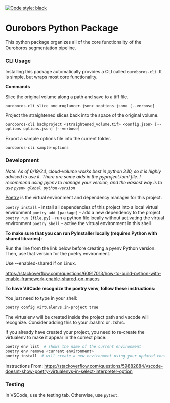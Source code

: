 [![Code style: black](https://img.shields.io/badge/code%20style-black-000000.svg)](https://github.com/psf/black)

# Ourobors Python Package

This python package organizes all of the core functionality of the Ouroboros segmentation pipeline.

### CLI Usage

Installing this package automatically provides a CLI called `ouroboros-cli`. It is simple, but wraps most core functionality.

**Commands**

Slice the original volume along a path and save to a tiff file.

`ouroboros-cli slice <neuroglancer.json> <options.json> [--verbose]` 

Project the straightened slices back into the space of the original volume.

`ouroboros-cli backproject <straightened_volume.tif> <config.json> [--options options.json] [--verbose]`

Export a sample options file into the current folder.

`ouroboros-cli sample-options`

### Development

_Note: As of 6/19/24, cloud-volume works best in python 3.10, so it is highly advised to use it. There are some aids in the pyproject.toml file. I recommend using pyenv to manage your version, and the easiest way is to use `pyenv global python-version`_

[Poetry](https://python-poetry.org/) is the virtual environment and dependency manager for this project.

`poetry install` - install all dependencies of this project into a local virtual environment
`poetry add [package]` - add a new dependency to the project
`poetry run [file.py]` - run a python file locally without activating the virtual environment
`poetry shell` - active the virtual environment in this shell

**To make sure that you can run PyInstaller locally (requires Python with shared libraries):**

Run the line from the link below before creating a pyenv Python version. Then, use that version for the poetry environment. 

Use --enabled-shared if on Linux.

https://stackoverflow.com/questions/60917013/how-to-build-python-with-enable-framework-enable-shared-on-macos

**To have VSCode recognize the poetry venv, follow these instructions:**

You just need to type in your shell:

```bash
poetry config virtualenvs.in-project true
```

The virtualenv will be created inside the project path and vscode will recognize. Consider adding this to your .bashrc or .zshrc.

If you already have created your project, you need to re-create the virtualenv to make it appear in the correct place:

```bash
poetry env list  # shows the name of the current environment
poetry env remove <current environment>
poetry install  # will create a new environment using your updated configuration
```

Instructions From: https://stackoverflow.com/questions/59882884/vscode-doesnt-show-poetry-virtualenvs-in-select-interpreter-option


### Testing

In VSCode, use the testing tab. Otherwise, use `pytest`.